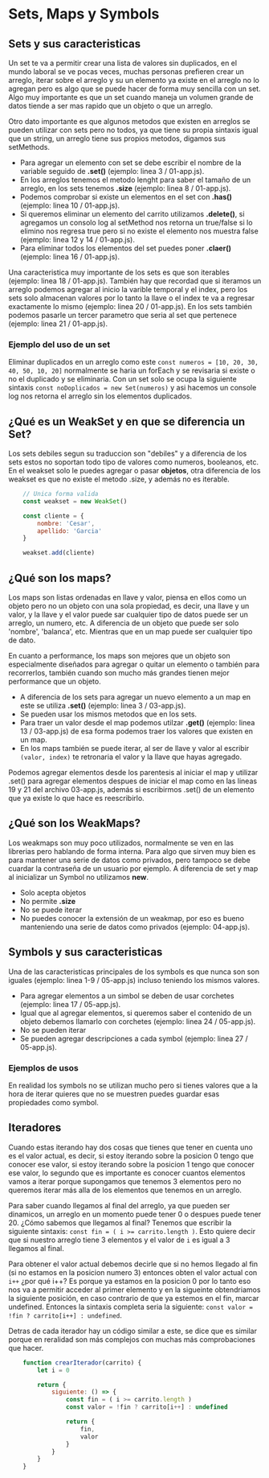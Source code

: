 # Sets, Maps y Symbols

## Sets y sus caracteristicas

Un set te va a permitir crear una lista de valores sin duplicados, en el mundo laboral se ve pocas veces, muchas personas prefieren crear un arreglo, iterar sobre el arreglo y su un elemento ya existe en el arreglo no lo agregan pero es algo que se puede hacer de forma muy sencilla con un set. Algo muy importante es que un set cuando maneja un volumen grande de datos tiende a ser mas rapido que un objeto o que un arreglo.

Otro dato importante es que algunos metodos que existen en arreglos se pueden utilizar con sets pero no todos, ya que tiene su propia sintaxis igual que un string, un arreglo tiene sus propios metodos, digamos sus setMethods.

- Para agregar un elemento con set se debe escribir el nombre de la variable seguido de **.set()** (ejemplo: linea 3 / 01-app.js).
- En los arreglos tenemos el metodo lenght para saber el tamaño de un arreglo, en los sets tenemos **.size** (ejemplo: linea 8 / 01-app.js).
- Podemos comprobar si existe un elementos en el set con **.has()** (ejemplo: linea 10 / 01-app.js).
- Si queremos eliminar un elemento del carrito utilizamos **.delete()**, si agregamos un consolo log al setMethod nos retorna un true/false si lo elimino nos regresa true pero si no existe el elemento nos muestra false (ejemplo: linea 12 y 14 / 01-app.js).
- Para eliminar todos los elementos del set puedes poner **.claer()** (ejemplo: linea 16 / 01-app.js).

Una caracteristica muy importante de los sets es que son iterables (ejemplo: linea 18 / 01-app.js). También hay que recordad que si iteramos un arreglo podemos agregar al inicio la varible temporal y el index, pero los sets solo almacenan valores por lo tanto la llave o el index te va a regresar exactamente lo mismo (ejemplo: linea 20 / 01-app.js). En los sets también podemos pasarle un tercer parametro que seria al set que pertenece (ejemplo: linea 21 / 01-app.js).


### Ejemplo del uso de un set

Eliminar duplicados en un arreglo como este `const numeros = [10, 20, 30, 40, 50, 10, 20]` normalmente se haria un forEach y se revisaria si existe o no el duplicado y se eliminaria. Con un set solo se ocupa la siguiente sintaxis `const noDoplicados = new Set(numeros)` y asi hacemos un console log nos retorna el arreglo sin los elementos duplicados.

## ¿Qué es un WeakSet y en que se diferencia un Set?

Los sets debiles segun su traduccion son "debiles" y a diferencia de los sets estos no soportan todo tipo de valores como numeros, booleanos, etc. En el weakset solo le puedes agregar o pasar **objetos**, otra diferencia de los weakset es que no existe el metodo .size, y además no es iterable.

``` JAVASCRIPT
    // Unica forma valida
    const weakset = new WeakSet()

    const cliente = {
        nombre: 'Cesar',
        apellido: 'Garcia'
    }

    weakset.add(cliente)
```

## ¿Qué son los maps?

Los maps son listas ordenadas en llave y valor, piensa en ellos como un objeto pero no un objeto con una sola propiedad, es decir, una llave y un valor, y la llave y el valor puede sar cualquier tipo de datos puede ser un arreglo, un numero, etc. A diferencia de un objeto que puede ser solo 'nombre', 'balanca', etc. Mientras que en un map puede ser cualquier tipo de dato.

En cuanto a performance, los maps son mejores que un objeto son especialmente diseñados para agregar o quitar un elemento o también para recorrerlos, también cuando son mucho más grandes tienen mejor performance que un objeto.

- A diferencia de los sets para agregar un nuevo elemento a un map en este se utiliza **.set()** (ejemplo: linea 3 / 03-app.js).
- Se pueden usar los mismos metodos que en los sets.
- Para traer un valor desde el map podemos utilzar **.get()** (ejemplo: linea 13 / 03-app.js) de esa forma podemos traer los valores que existen en un map.
- En los maps también se puede iterar, al ser de llave y valor al escribir `(valor, index)` te retronaria el valor y la llave que hayas agregado.

Podemos agregar elementos desde los parentesis al iniciar el map y utilizar .set() para agregar elementos despues de iniciar el map como en las lineas 19 y 21 del archivo 03-app.js, además si escribirmos .set() de un elemento que ya existe lo que hace es reescribirlo.

## ¿Qué son los WeakMaps?

Los weakmaps son muy poco utilizados, normalmente se ven en las librerias pero hablando de forma interna. Para algo que sirven muy bien es para mantener una serie de datos como privados, pero tampoco se debe cuardar la contraseña de un usuario por ejemplo. A diferencia de set y map al inicializar un Symbol no utilizamos **new**.

- Solo acepta objetos
- No permite **.size**
- No se puede iterar
- No puedes conocer la extensión de un weakmap, por eso es bueno manteniendo una serie de datos como privados (ejemplo: 04-app.js).

## Symbols y sus caracteristicas

Una de las caracteristicas principales de los symbols es que nunca son son iguales (ejemplo: linea 1-9 / 05-app.js) incluso teniendo los mismos valores.

- Para agregar elementos a un simbol se deben de usar corchetes (ejemplo: linea 17 / 05-app.js).
- Igual que al agregar elementos, si queremos saber el contenido de un objeto debemos llamarlo con corchetes (ejemplo: linea 24 / 05-app.js).
- No se pueden iterar
- Se pueden agregar descripciones a cada symbol (ejemplo: linea 27 / 05-app.js).

### Ejemplos de usos

En realidad los symbols no se utilizan mucho pero si tienes valores que a la hora de iterar quieres que no se muestren puedes guardar esas propiedades como symbol.

## Iteradores

Cuando estas iterando hay dos cosas que tienes que tener en cuenta uno es el valor actual, es decir, si estoy iterando sobre la posicion 0 tengo que conocer ese valor, si estoy iterando sobre la posicion 1 tengo que conocer ese valor, lo segundo que es importante es conocer cuantos elementos vamos a iterar porque supongamos que tenemos 3 elementos pero no queremos iterar más alla de los elementos que tenemos en un arreglo.

Para saber cuando llegamos al final del arreglo, ya que pueden ser dinamicos, un arreglo en un momento puede tener 0 o despues puede tener 20. ¿Cómo sabemos que llegamos al final? Tenemos que escribir la siguiente sintaxis: `const fin = ( i >= carrito.length )`. Esto quiere decir que si nuestro arreglo tiene 3 elementos y el valor de `i` es igual a 3 llegamos al final.

Para obtener el valor actual debemos decirle que si no hemos llegado al fin (si no estamos en la posicion numero 3) entonces obten el valor actual con `i++` ¿por qué i++? Es porque ya estamos en la posicion 0 por lo tanto eso nos va a permitir acceder al primer elemento y en la sigueinte obtendriamos la siguiente posición, en caso contrario de que ya estemos en el fin, marcar undefined. Entonces la sintaxis completa seria la siguiente: `const valor = !fin ? carrito[i++] : undefined`.

Detras de cada iterador hay un código similar a este, se dice que es similar porque en reralidad son más complejos con muchas más comprobaciones que hacer.

``` JAVASCRIPT
    function crearIterador(carrito) {
        let i = 0

        return {
            siguiente: () => {
                const fin = ( i >= carrito.length )
                const valor = !fin ? carrito[i++] : undefined

                return {
                    fin,
                    valor
                }
            }
        }
    }
```